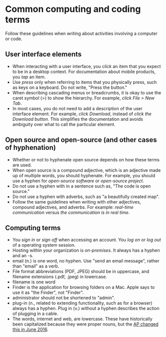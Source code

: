# Common computing and coding terms

Follow these guidelines when writing about activities involving a computer or code.

## User interface elements

- When interacting with a user interface, you _click_ an item that you expect to be in a desktop context. For documentation about mobile products, you _tap_ an item.
- Use _press_ only when referring to items that you physically press, such as keys on a keyboard. Do not write, "Press the button."
- When describing cascading menus or breadcrumbs, it is okay to use the caret symbol (>) to show the hierarchy. For example, _click File > New Tab_.
- In most cases, you do not need to add a description of the user interface element. For example, _click Download_, instead of _click the Download button_. This simplifies the documentation and avoids ambiguity over what to call the particular element.

## Open source and open-source (and other cases of hyphenation)

- Whether or not to hyphenate open source depends on how these terms are used.
- When open source is a compound adjective, which is an adjective made up of multiple words, you should hyphenate. For example, you should use a hyphen for _open-source software_ or _open-source project_.
- Do not use a hyphen with in a sentence such as, "The code is open source."
- Do not use a hyphen with adverbs, such as "a beautifully created map".
- Follow the same guidelines when writing with other adjectives, compound adjectives, and adverbs. For example: _real-time communication_ versus _the communication is in real time_.

## Computing terms

- You _sign in_ or _sign off_ when accessing an account. You _log on_ or _log out_ of a operating system session.
- Hosting within your organization is _on-premises_. It always has a hyphen and an -s.
- email (n.) is one word, no hyphen. Use "send an email message", rather than "email" as a verb.
- File format abbreviations (PDF, JPEG) should be in uppercase, and filename extensions (.pdf, .jpeg) in lowercase.
- filename is one word
- Finder is the application for browsing folders on a Mac. Apple says to use it as "the Finder", not "Finder".
- administrator should not be shortened to "admin".
- plug-in (n., related to extending functionality, such as for a browser) always has a hyphen. Plug in (v.) without a hyphen describes the action of plugging in a cable.
- The words, internet and web, are lowercase. These have historically been capitalized because they were proper nouns, but the [AP changed this in June 2016](https://twitter.com/apstylebook/status/716279065888563200).
